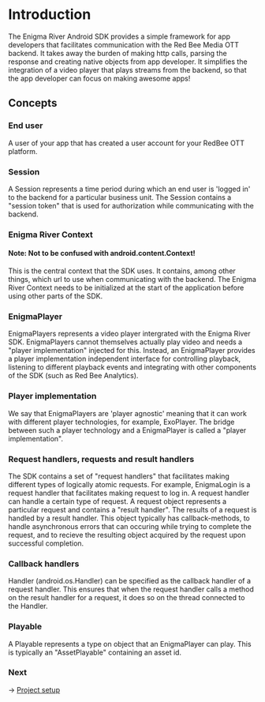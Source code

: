 # Introduction

The Enigma River Android SDK provides a simple framework for app developers that facilitates communication with the Red Bee Media OTT backend. It takes away the burden of making http calls, parsing the response and creating native objects from app developer. It simplifies the integration of a video player that plays streams from the backend, so that the app developer can focus on making awesome apps!

## Concepts

### End user
A user of your app that has created a user account for your RedBee OTT platform.

### Session
A Session represents a time period during which an end user is 'logged in' to the backend for a particular business unit. The Session contains a "session token" that is used for authorization while communicating with the backend.

### Enigma River Context
#### Note: Not to be confused with android.content.Context!

This is the central context that the SDK uses. It contains, among other things, which url to use when communicating with the backend. The Enigma River Context needs to be initialized at the start of the application before using other parts of the SDK.

### EnigmaPlayer
EnigmaPlayers represents a video player intergrated with the Enigma River SDK. EnigmaPlayers cannot themselves actually play video and needs a "player implementation" injected for this. Instead, an EnigmaPlayer provides a player implementation independent interface for controlling playback, listening to different playback events and integrating with other components of the SDK (such as Red Bee Analytics).

### Player implementation
We say that EnigmaPlayers are 'player agnostic' meaning that it can work with different player technologies, for example, ExoPlayer. The bridge between such a player technology and a EnigmaPlayer is called a "player implementation". 

### Request handlers, requests and result handlers
The SDK contains a set of "request handlers" that facilitates making different types of logically atomic requests. For example, EnigmaLogin is a request handler that facilitates making request to log in. A request handler can handle a certain type of request. A request object represents a particular request and contains a "result handler". The results of a request is handled by a result handler. This object typically has callback-methods, to handle asynchronous errors that can occuring while trying to complete the request, and to recieve the resulting object acquired by the request upon successful completion.

### Callback handlers
Handler (android.os.Handler) can be specified as the callback handler of a request handler. This ensures that when the request handler calls a method on the result handler for a request, it does so on the thread connected to the Handler.

### Playable
A Playable represents a type on object that an EnigmaPlayer can play. This is typically an "AssetPlayable" containing an asset id.

### Next
-> [Project setup](project_setup.md)
